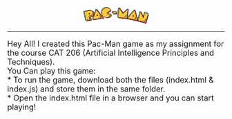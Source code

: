 <center><img src = "logo.svg" width = "30%"></center>
<hr>

<p style="font-size: large;">Hey All!
I created this Pac-Man game as my assignment for the course CAT 206 (Artificial Intelligence Principles and Techniques).
<br>
You Can play this game:<br>
* To run the game, download both the files (index.html & index.js) and
store them in the same folder.<br>
* Open the index.html file in a browser and you can start playing!
</p>